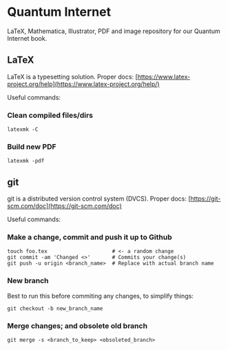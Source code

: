 Quantum Internet
================

LaTeX, Mathematica, Illustrator, PDF and image repository for our Quantum Internet book.

## LaTeX
LaTeX is a typesetting solution. Proper docs: [https://www.latex-project.org/help](https://www.latex-project.org/help/)

Useful commands:

### Clean compiled files/dirs

    latexmk -C

### Build new PDF

    latexmk -pdf

## git
git is a distributed version control system (DVCS). Proper docs: [https://git-scm.com/doc](https://git-scm.com/doc)

Useful commands:

### Make a change, commit and push it up to Github

    touch foo.tex                     # <- a random change
    git commit -am 'Changed <>'       # Commits your change(s)
    git push -u origin <branch_name>  # Replace with actual branch name

### New branch
Best to run this before commiting any changes, to simplify things:

    git checkout -b new_branch_name

### Merge changes; and obsolete old branch

    git merge -s <branch_to_keep> <obsoleted_branch>
